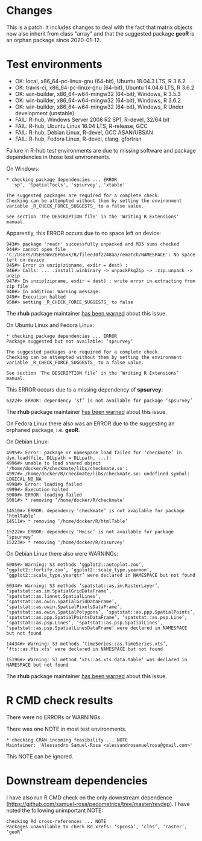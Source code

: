 # Changes

This is a patch. It includes changes to deal with the fact that matrix objects now also inherit from class 
"array" and that the suggested package __geoR__ is an orphan package since 2020-01-12.

# Test environments

* OK: local, x86_64-pc-linux-gnu (64-bit), Ubuntu 18.04.3 LTS, R 3.6.2
* OK: travis-ci, x86_64-pc-linux-gnu (64-bit), Ubuntu 14.04.6 LTS, R 3.6.2
* OK: win-builder, x86_64-w64-mingw32 (64-bit), Windows, R 3.5.3
* OK: win-builder, x86_64-w64-mingw32 (64-bit), Windows, R 3.6.2
* OK: win-builder, x86_64-w64-mingw32 (64-bit), Windows, R Under development (unstable)
* FAIL: R-hub, Windows Server 2008 R2 SP1, R-devel, 32/64 bit
* FAIL: R-hub, Ubuntu Linux 16.04 LTS, R-release, GCC
* FAIL: R-hub, Debian Linux, R-devel, GCC ASAN/UBSAN
* FAIL: R-hub, Fedora Linux, R-devel, clang, gfortran

Failure in R-hub test environments are due to missing software and package dependencies in those test
environments.

On Windows:

```
* checking package dependencies ... ERROR
  'sp', 'SpatialTools', 'spsurvey', 'xtable'

The suggested packages are required for a complete check.
Checking can be attempted without them by setting the environment
variable _R_CHECK_FORCE_SUGGESTS_ to a false value.

See section 'The DESCRIPTION file' in the 'Writing R Extensions'
manual.
```

Apparently, this ERROR occurs due to no space left on device:

```
943#> package 'readr' successfully unpacked and MD5 sums checked
944#> cannot open file 'C:/Users/USERaWvZBPGSxk/R/filee30f2248aa/rematch/NAMESPACE': No space left on device
945#> Error in unzip(zipname, exdir = dest) :
946#> Calls: ... .install.winbinary -> unpackPkgZip -> .zip.unpack -> unzip
947#> In unzip(zipname, exdir = dest) : write error in extracting from zip file
948#> In addition: Warning message:
949#> Execution halted
950#> setting _R_CHECK_FORCE_SUGGESTS_ to false
```

The __rhub__ package maintainer [has been warned](https://github.com/r-hub/rhub/issues/176) about this issue.

On Ubuntu Linux and Fedora Linux:

```
* checking package dependencies ... ERROR
Package suggested but not available: ‘spsurvey’

The suggested packages are required for a complete check.
Checking can be attempted without them by setting the environment
variable _R_CHECK_FORCE_SUGGESTS_ to a false value.

See section ‘The DESCRIPTION file’ in the ‘Writing R Extensions’
manual.
```

This ERROR occurs due to a missing dependency of __spsurvey__:

```
6322#> ERROR: dependency ‘sf’ is not available for package ‘spsurvey’
```

The __rhub__ package maintainer [has been warned](https://github.com/r-hub/rhub/issues/341) about this issue.

On Fedora Linux there also was an ERROR due to the suggesting an orphaned package, i.e. __geoR__.

On Debian Linux:

```
4995#> Error: package or namespace load failed for ‘checkmate’ in dyn.load(file, DLLpath = DLLpath, ...):
4996#> unable to load shared object '/home/docker/R/checkmate/libs/checkmate.so':
4997#> /home/docker/R/checkmate/libs/checkmate.so: undefined symbol: LOGICAL_NO_NA
4998#> Error: loading failed
4999#> Execution halted
5000#> ERROR: loading failed
5001#> * removing ‘/home/docker/R/checkmate’
```

```
14510#> ERROR: dependency ‘checkmate’ is not available for package ‘htmlTable’
14511#> * removing ‘/home/docker/R/htmlTable’
```

```
15222#> ERROR: dependency ‘Hmisc’ is not available for package ‘spsurvey’
15223#> * removing ‘/home/docker/R/spsurvey’
```

On Debian Linux there also were WARNINGs:

```
6005#> Warning: S3 methods ‘ggplot2::autoplot.zoo’, ‘ggplot2::fortify.zoo’, ‘ggplot2::scale_type.yearmon’, ‘ggplot2::scale_type.yearqtr’ were declared in NAMESPACE but not found
```

```
6034#> Warning: S3 methods ‘spatstat::as.im.RasterLayer’, ‘spatstat::as.im.SpatialGridDataFrame’, ‘spatstat::as.linnet.SpatialLines’, ‘spatstat::as.owin.SpatialGridDataFrame’, ‘spatstat::as.owin.SpatialPixelsDataFrame’, ‘spatstat::as.owin.SpatialPolygons’, ‘spatstat::as.ppp.SpatialPoints’, ‘spatstat::as.ppp.SpatialPointsDataFrame’, ‘spatstat::as.psp.Line’, ‘spatstat::as.psp.Lines’, ‘spatstat::as.psp.SpatialLines’, ‘spatstat::as.psp.SpatialLinesDataFrame’ were declared in NAMESPACE but not found
```

```
14434#> Warning: S3 methods ‘timeSeries::as.timeSeries.xts’, ‘fts::as.fts.xts’ were declared in NAMESPACE but not found
```

```
15196#> Warning: S3 method ‘xts::as.xts.data.table’ was declared in NAMESPACE but not found
```
The __rhub__ package maintainer [has been warned](https://github.com/r-hub/rhub/issues/343) about this issue.

# R CMD check results

There were no ERRORs or WARNINGs.

There was one NOTE in most test environments.

```
* checking CRAN incoming feasibility ... NOTE
Maintainer: 'Alessandro Samuel-Rosa <alessandrosamuelrosa@gmail.com>'
```

This NOTE can be ignored.

# Downstream dependencies

I have also run R CMD check on the only downstream dependence
(https://github.com/samuel-rosa/pedometrics/tree/master/revdep). I have noted
the following unimportant NOTE:

```
checking Rd cross-references ... NOTE
Packages unavailable to check Rd xrefs: ‘spcosa’, ‘clhs’, ‘raster’, ‘geoR’
```
